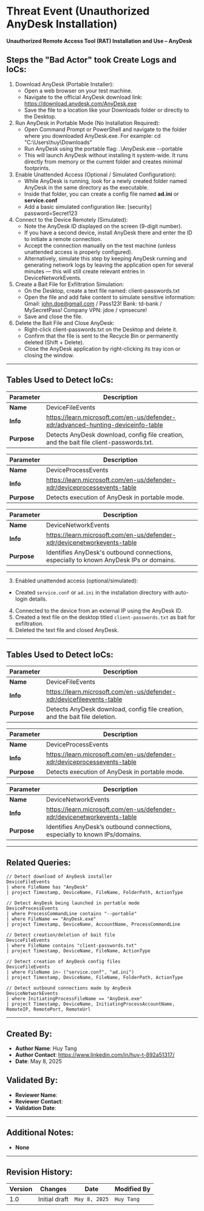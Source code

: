 # Threat Event (Unauthorized AnyDesk Installation)
**Unauthorized Remote Access Tool (RAT) Installation and Use – AnyDesk**

## Steps the "Bad Actor" took Create Logs and IoCs:
1. Download AnyDesk (Portable Installer):
   - Open a web browser on your test machine.
   - Navigate to the official AnyDesk download link: https://download.anydesk.com/AnyDesk.exe
   - Save the file to a location like your Downloads folder or directly to the Desktop.
2. Run AnyDesk in Portable Mode (No Installation Required):
   - Open Command Prompt or PowerShell and navigate to the folder where you downloaded AnyDesk.exe. For example: cd "C:\Users\huy\Downloads"
   - Run AnyDesk using the portable flag: .\AnyDesk.exe --portable
   - This will launch AnyDesk without installing it system-wide. It runs directly from memory or the current folder and creates minimal footprints.
3. Enable Unattended Access (Optional / Simulated Configuration):
   - While AnyDesk is running, look for a newly created folder named AnyDesk in the same directory as the executable.
   - Inside that folder, you can create a config file named **ad.ini** or **service.conf**
   - Add a basic simulated configuration like:
[security]
password=Secret123
4. Connect to the Device Remotely (Simulated):
   - Note the AnyDesk ID displayed on the screen (9-digit number).
   - If you have a second device, install AnyDesk there and enter the ID to initiate a remote connection.
   - Accept the connection manually on the test machine (unless unattended access is properly configured).
   - Alternatively, simulate this step by keeping AnyDesk running and generating network logs by leaving the application open for several minutes — this will still create relevant entries in DeviceNetworkEvents.
5. Create a Bait File for Exfiltration Simulation:
   - On the Desktop, create a text file named: client-passwords.txt
   - Open the file and add fake content to simulate sensitive information:
Gmail: john.doe@gmail.com / Pass123!
Bank: td-bank / MySecretPass!
Company VPN: jdoe / vpnsecure!
   - Save and close the file.
6. Delete the Bait File and Close AnyDesk:
   - Right-click client-passwords.txt on the Desktop and delete it.
   - Confirm that the file is sent to the Recycle Bin or permanently deleted (Shift + Delete).
   - Close the AnyDesk application by right-clicking its tray icon or closing the window.

---

## Tables Used to Detect IoCs:
| **Parameter**       | **Description**                                                              |
|---------------------|------------------------------------------------------------------------------|
| **Name**| DeviceFileEvents|
| **Info**|https://learn.microsoft.com/en-us/defender-xdr/advanced-hunting-deviceinfo-table|
| **Purpose**| Detects AnyDesk download, config file creation, and the bait file client-passwords.txt. |

| **Parameter**       | **Description**                                                              |
|---------------------|------------------------------------------------------------------------------|
| **Name**| DeviceProcessEvents|
| **Info**|	https://learn.microsoft.com/en-us/defender-xdr/deviceprocessevents-table |
| **Purpose**| 	Detects execution of AnyDesk in portable mode. |

| **Parameter**       | **Description**                                                              |
|---------------------|------------------------------------------------------------------------------|
| **Name**| DeviceNetworkEvents|
| **Info**|	https://learn.microsoft.com/en-us/defender-xdr/devicenetworkevents-table |
| **Purpose**| Identifies AnyDesk's outbound connections, especially to known AnyDesk IPs or domains. |

---

3. Enabled unattended access (optional/simulated):
- Created `service.conf` or `ad.ini` in the installation directory with auto-login details.
4. Connected to the device from an external IP using the AnyDesk ID.
5. Created a text file on the desktop titled `client-passwords.txt` as bait for exfiltration.
6. Deleted the text file and closed AnyDesk.

---

## Tables Used to Detect IoCs:

| **Parameter**         | **Description**                                                                 |
|-----------------------|---------------------------------------------------------------------------------|
| **Name**              | DeviceFileEvents                                                               |
| **Info**              | https://learn.microsoft.com/en-us/defender-xdr/devicefileevents-table          |
| **Purpose**           | Detects AnyDesk download, config file creation, and the bait file deletion.    |

| **Parameter**         | **Description**                                                                 |
|-----------------------|---------------------------------------------------------------------------------|
| **Name**              | DeviceProcessEvents                                                            |
| **Info**              | https://learn.microsoft.com/en-us/defender-xdr/deviceprocessevents-table       |
| **Purpose**           | Detects execution of AnyDesk in portable mode.                                 |

| **Parameter**         | **Description**                                                                 |
|-----------------------|---------------------------------------------------------------------------------|
| **Name**              | DeviceNetworkEvents                                                            |
| **Info**              | https://learn.microsoft.com/en-us/defender-xdr/devicenetworkevents-table       |
| **Purpose**           | Identifies AnyDesk’s outbound connections, especially to known IPs/domains.    |

---

## Related Queries:

```kql
// Detect download of AnyDesk installer
DeviceFileEvents
| where FileName has "AnyDesk"
| project Timestamp, DeviceName, FileName, FolderPath, ActionType

// Detect AnyDesk being launched in portable mode
DeviceProcessEvents
| where ProcessCommandLine contains "--portable"
| where FileName == "AnyDesk.exe"
| project Timestamp, DeviceName, AccountName, ProcessCommandLine

// Detect creation/deletion of bait file
DeviceFileEvents
| where FileName contains "client-passwords.txt"
| project Timestamp, DeviceName, FileName, ActionType

// Detect creation of AnyDesk config files
DeviceFileEvents
| where FileName in~ ("service.conf", "ad.ini")
| project Timestamp, DeviceName, FileName, FolderPath, ActionType

// Detect outbound connections made by AnyDesk
DeviceNetworkEvents
| where InitiatingProcessFileName == "AnyDesk.exe"
| project Timestamp, DeviceName, InitiatingProcessAccountName, RemoteIP, RemotePort, RemoteUrl

```

---

## Created By:
- **Author Name**: Huy Tang
- **Author Contact**: https://www.linkedin.com/in/huy-t-892a51317/
- **Date**: May 8, 2025

## Validated By:
- **Reviewer Name**: 
- **Reviewer Contact**: 
- **Validation Date**: 

---

## Additional Notes:
- **None**

---

## Revision History:
| **Version** | **Changes**                   | **Date**         | **Modified By**   |
|-------------|-------------------------------|------------------|-------------------|
| 1.0         | Initial draft                  | `May 8, 2025`  | `Huy Tang`   |
